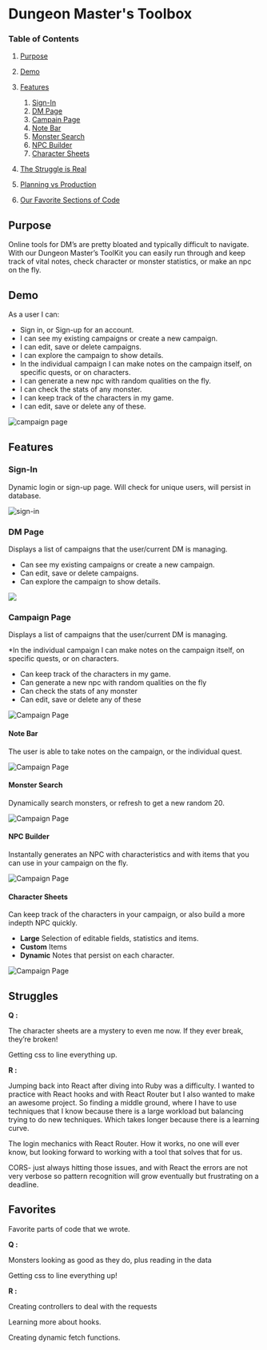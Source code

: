 # Dungeon Master's Toolbox

### Table of Contents
1. [Purpose](#purpose)
2. [Demo](#demo)
3. [Features](#features)
   1. [Sign-In](#sign-in)
   1. [DM Page](#dm)
   1. [Campain Page](#campaign)
    1. [Note Bar](#notes)
    1. [Monster Search](#monsters)
    1. [NPC Builder](#npc)
    1. [Character Sheets](#character)

2. [The Struggle is Real](#struggle)

4. [Planning vs Production](#planning)
5. [Our Favorite Sections of Code](#favorites)


## Purpose <a name="purpose"></a>
Online tools for DM’s are pretty bloated and typically difficult to navigate. With our Dungeon Master’s ToolKit you can easily run through and keep track of vital notes, check character or monster statistics, or make an npc on the fly. 

## Demo <a name="demo"></a>

As a user I can: 
* Sign in, or Sign-up for an account.
* I can see my existing campaigns or create a new campaign. 
* I can edit, save or delete campaigns. 
* I can explore the campaign to show details. 
* In the individual campaign I can make notes on the campaign itself, on specific quests, or on characters. 
* I can generate a new npc with random qualities on the fly.
* I can check the stats of any monster.
* I can keep track of the characters in my game. 
* I can edit, save or delete any of these.

![campaign page](/the-dms-toolbox/img/campaign.png)

## Features <a name="features"></a>

### Sign-In  <a name="sign-in"></a>

Dynamic login or sign-up page. Will check for unique users, will persist in database. 

![sign-in](/the-dms-toolbox/img/login-sign-up.png)

### DM Page <a name="dm"></a>

Displays a list of campaigns that the user/current DM is managing. 

* Can see my existing campaigns or create a new campaign. 
* Can edit, save or delete campaigns. 
* Can explore the campaign to show details. 

![](/the-dms-toolbox/img/campaign-edit.png)

### Campaign Page <a name="campaign"></a>

Displays a list of campaigns that the user/current DM is managing. 

*In the individual campaign I can make notes on the campaign itself, on specific quests, or on characters. 
* Can keep track of the characters in my game. 
* Can generate a new npc with random qualities on the fly
* Can check the stats of any monster
* Can edit, save or delete any of these


![Campaign Page](/the-dms-toolbox/img/campaign.png)

#### Note Bar <a name="notes"></a>

The user is able to take notes on the campaign, or the individual quest. 

![Campaign Page](/the-dms-toolbox/img/note-edit-gif.gif)

#### Monster Search <a name="monsters"></a>

Dynamically search monsters, or refresh to get a new random 20.

![Campaign Page](/the-dms-toolbox/img/monsters.gif)

#### NPC Builder <a name="npc"></a>

Instantally generates an NPC with characteristics and with items that you can use in your campaign on the fly. 

![Campaign Page](/the-dms-toolbox/img/npc.gif)

#### Character Sheets <a name="character"></a>

Can keep track of the characters in your campaign, or also build a more indepth NPC quickly. 

* **Large** Selection of editable fields, statistics and items. 
* **Custom** Items
* **Dynamic** Notes that persist on each character. 


![Campaign Page](/the-dms-toolbox/img/char-edit.gif)


## Struggles

**Q :**

The character sheets are a mystery to even me now.  If they ever break, they’re broken!

 Getting css to line everything up.

 **R :** 

 Jumping back into React after diving into Ruby was a difficulty. I wanted to practice with React hooks and with React Router but I also wanted to make an awesome project. So finding a middle ground, where I have to use techniques that I know because there is a large workload but balancing trying to do new techniques. Which takes longer because there is a learning curve. 

 The login mechanics with React Router. How it works, no one will ever know, but looking forward to working with a tool that solves that for us. 

 CORS- just always hitting those issues, and with React the errors are not very verbose so pattern recognition will grow eventually but frustrating on a deadline. 

 ## Favorites

 Favorite parts of code that we wrote.

**Q :**

 Monsters looking as good as they do, plus reading in the data
 
 Getting css to line everything up!

 **R :** 
 
Creating controllers to deal with the requests 

Learning more about hooks. 

Creating dynamic fetch functions.  
